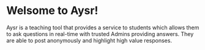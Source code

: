 # Welsome to Aysr!

Aysr is a teaching tool that provides a service to students which allows them to ask questions in real-time with trusted Admins providing answers. They are able to post anonymously and highlight high value responses.
